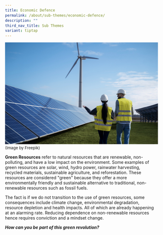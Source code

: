 ```yaml
---
title: Economic Defence
permalink: /about/sub-themes/economic-defence/
description: ""
third_nav_title: Sub Themes
variant: tiptap
---
```

![](/images/PF%202023/About%20PF%202023/green%20resources.jpg)
<font size="-1">(Image by Freepik)</font>

**Green Resources** refer to natural resources that are renewable, non-polluting, and have a low impact on the environment. Some examples of green resources are solar, wind, hydro power, rainwater harvesting, recycled materials, sustainable agriculture, and reforestation. These resources are considered "green" because they offer a more environmentally friendly and sustainable alternative to traditional, non-renewable resources such as fossil fuels.

The fact is if we do not transition to the use of green resources, some consequences include climate change, environmental degradation, resource depletion and health impacts. All of which are already happening at an alarming rate. Reducing dependence on non-renewable resources hence requires conviction and a mindset change.

**_How can you be part of this green revolution?_**